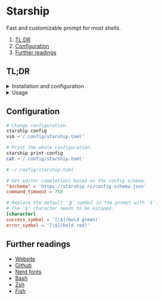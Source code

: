 # Starship

Fast and customizable prompt for most shells.

1. [TL;DR](#tldr)
1. [Configuration](#configuration)
1. [Further readings](#further-readings)

## TL;DR

<details>
  <summary>Installation and configuration</summary>

```sh
# Installation.
brew install 'starship'
zypper in 'starship'

# Start when the shell starts.
eval "$(starship init bash)" | tee -a ~'/.bashrc'
eval "$(starship init zsh)" | tee -a ~'/.zshrc'
echo 'starship init fish | source' | tee -a ~'/.config/fish/config.fish'

# Initialize starship configuration.
mkdir -p ~'/.config' && touch ~'/.config/starship.toml'

# Change configuration.
starship config
vim ~'/.config/starship.toml'

# Print the whole configuration.
starship print-config
cat ~'/.config/starship.toml'
```

</details>
<details>
  <summary>Usage</summary>

```sh
# List available presets (prompt styles).
starship preset -l
```

</details>

## Configuration

```sh
# Change configuration.
starship config
vim ~'/.config/starship.toml'

# Print the whole configuration.
starship print-config
cat ~'/.config/starship.toml'
```

```toml
# ~/.config/starship.toml

# Get editor completions based on the config schema.
"$schema" = 'https://starship.rs/config-schema.json'
command_timeout = 750

# Replace the default '❯' symbol in the prompt with '$'.
# The '$' character needs to be escaped.
[character]
success_symbol = '[\$](bold green)'
error_symbol = '[\$](bold red)'
```

## Further readings

- [Website]
- [Github]
- [Nerd fonts]
- [Bash]
- [Zsh]
- [Fish]

<!--
  Reference
  ═╬═Time══
  -->

<!-- Knowledge base -->
[bash]: bash.md
[fish]: fish.md
[nerd fonts]: nerd%20fonts.md
[zsh]: zsh.md

<!-- Files -->
<!-- Upstream -->
[github]: https://github.com/starship/starship
[website]: https://starship.rs/
